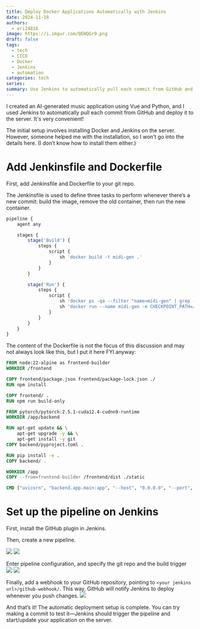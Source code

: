 ```yaml
---
title: Deploy Docker Applications Automatically with Jenkins
date: 2024-11-18
authors:
  - eri24816
image: https://i.imgur.com/QEWQGr9.png
draft: false
tags:
  - tech
  - CICD
  - Docker
  - Jenkins
  - automation
categories: tech
series: 
summary: Use Jenkins to automatically pull each commit from GitHub and deploy it to the server. It's very convenient!
---
```

I created an AI-generated music application using Vue and Python, and I used Jenkins to automatically pull each commit from GitHub and deploy it to the server. It's very convenient!

The initial setup involves installing Docker and Jenkins on the server. However, someone helped me with the installation, so I won’t go into the details here. (I don’t know how to install them either.)
# Add Jenkinsfile and Dockerfile
First, add Jenkinsfile and Dockerfile to your git repo.

The Jenkinsfile is used to define three tasks to perform whenever there’s a new commit: build the image, remove the old container, then run the new container.

```javascript
pipeline {
    agent any

    stages {
        stage('Build') {
            steps {
                script {
                    sh 'docker build -t midi-gen .'
                }
            }
        }

        stage('Run') {
            steps { 
                script {
                    sh 'docker ps -qa --filter "name=midi-gen" | grep -q . && docker stop midi-gen && docker rm midi-gen || true'
                    sh 'docker run --name midi-gen -e CHECKPOINT_PATH=/volume/checkpoint.pt -v /home/eri/midi-gen-volume:/volume -p 8010:8010 --gpus all --rm -d midi-gen' 
                }
            }
        }
    }
}
```

The content of the Dockerfile is not the focus of this discussion and may not always look like this, but I put it here FYI anyway:
```Dockerfile
FROM node:22-alpine as frontend-builder
WORKDIR /frontend

COPY frontend/package.json frontend/package-lock.json ./
RUN npm install

COPY frontend/ .
RUN npm run build-only

FROM pytorch/pytorch:2.5.1-cuda12.4-cudnn9-runtime
WORKDIR /app/backend

RUN apt-get update && \
    apt-get upgrade -y && \
    apt-get install -y git
COPY backend/pyproject.toml .

RUN pip install -e .
COPY backend/ .

WORKDIR /app
COPY --from=frontend-builder /frontend/dist ./static

CMD ["uvicorn", "backend.app.main:app", "--host", "0.0.0.0", "--port", "8010"]
```

# Set up the pipeline on Jenkins

First, install the GitHub plugin in Jenkins.

Then, create a new pipeline.

![](https://i.imgur.com/oSjajxr.png)
![](https://i.imgur.com/zt6vmdb.png)

Enter pipeline configuration, and specify the git repo and the build trigger
![](https://i.imgur.com/nKd12Lb.png)
![](https://i.imgur.com/lvVA2t3.png)

Finally, add a webhook to your GitHub repository, pointing to `<your jenkins url>/github-webhook/`. This way, GitHub will notify Jenkins to deploy whenever you push changes.
![](https://i.imgur.com/x8EonGV.png)

And that’s it! The automatic deployment setup is complete. You can try making a commit to test it—Jenkins should trigger the pipeline and start/update your application on the server.